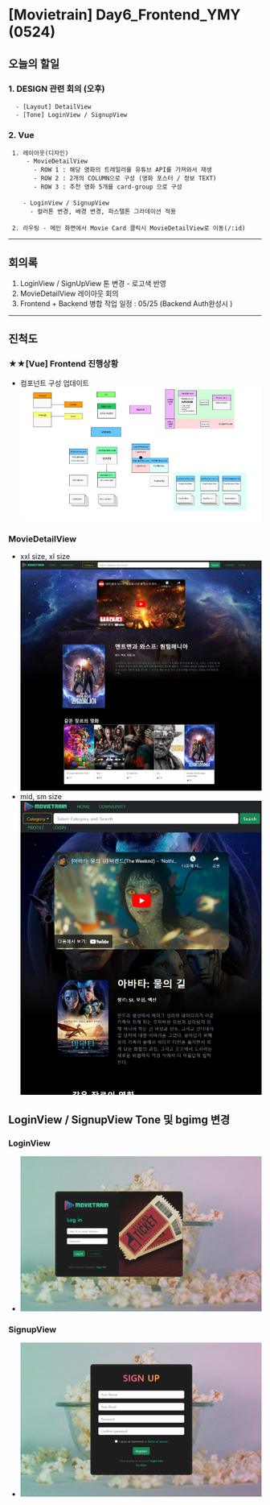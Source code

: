 # [Movietrain] Day6_Frontend_YMY (0524)

## 오늘의 할일 

  ### 1. DESIGN 관련 회의 (오후)
      - [Layout] DetailView 
      - [Tone] LoginView / SignupView 
  

  ### 2. Vue 
     1. 레이아웃(디자인) 
         - MovieDetailView
           - ROW 1 : 해당 영화의 트레일러를 유튜브 API를 가져와서 재생
           - ROW 2 : 2개의 COLUMN으로 구성 (영화 포스터 / 정보 TEXT)
           - ROW 3 : 추천 영화 5개를 card-group 으로 구성
  
        - LoginView / SignupView
          - 컬러톤 변경, 배경 변경, 파스텔톤 그라데이션 적용 
  
     2. 라우팅 - 메인 화면에서 Movie Card 클릭시 MovieDetailView로 이동(/:id)  




  
-------------------
## 회의록
  1. LoginView / SignUpView 톤 변경
    - 로고색 반영
  2. MovieDetailView 레이아웃 회의 
  3. Frontend + Backend 병합 작업 일정 : 05/25 (Backend Auth완성시 )




------
  ## 진척도 


### ★★[Vue] Frontend 진행상황 
- 컴포넌트 구성 업데이트 
    ![component](img/Comp.JPG)
### MovieDetailView
  - xxl size, xl size
    ![paa](img/MovieDetailView.png)
  - mid, sm size
    ![pa](img/MovieDetailView2.png)
  
## LoginView / SignupView Tone 및 bgimg 변경 
### LoginView
  - ![ps](img/LoginView.png)
### SignupView
  - ![ps](img/SignupView.png)
    
  